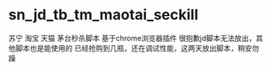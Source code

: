 # sn_jd_tb_tm_maotai_seckill
苏宁 淘宝 天猫 茅台秒杀脚本
基于chrome浏览器插件
很抱歉jd脚本无法放出，其他脚本也是能使用的
已经抢购到几瓶，还在调试性能，这两天放出脚本，稍安勿躁
